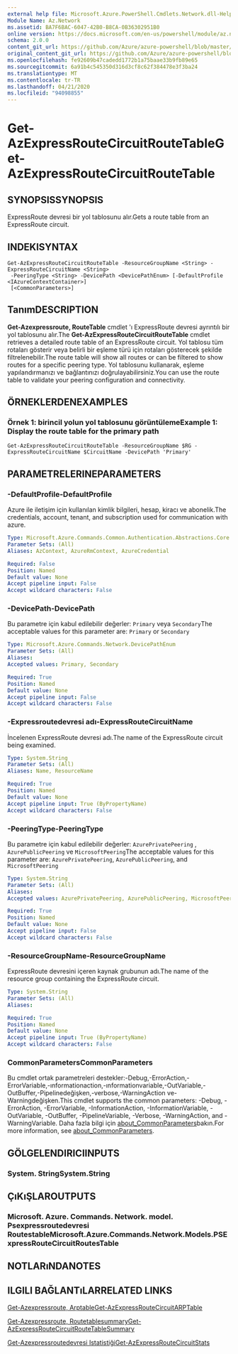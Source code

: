 ```yaml
---
external help file: Microsoft.Azure.PowerShell.Cmdlets.Network.dll-Help.xml
Module Name: Az.Network
ms.assetid: BA7F6BAC-6047-42B0-B8CA-0B36302951B0
online version: https://docs.microsoft.com/en-us/powershell/module/az.network/get-azexpressroutecircuitroutetable
schema: 2.0.0
content_git_url: https://github.com/Azure/azure-powershell/blob/master/src/Network/Network/help/Get-AzExpressRouteCircuitRouteTable.md
original_content_git_url: https://github.com/Azure/azure-powershell/blob/master/src/Network/Network/help/Get-AzExpressRouteCircuitRouteTable.md
ms.openlocfilehash: fe92609b47cadedd1772b1a75baae33b9fb89e65
ms.sourcegitcommit: 6a91b4c545350d316d3cf8c62f384478e3f3ba24
ms.translationtype: MT
ms.contentlocale: tr-TR
ms.lasthandoff: 04/21/2020
ms.locfileid: "94098855"
---
```

# <span data-ttu-id="8b2a7-101">Get-AzExpressRouteCircuitRouteTable</span><span class="sxs-lookup"><span data-stu-id="8b2a7-101">Get-AzExpressRouteCircuitRouteTable</span></span>

## <span data-ttu-id="8b2a7-102">SYNOPSIS</span><span class="sxs-lookup"><span data-stu-id="8b2a7-102">SYNOPSIS</span></span>
<span data-ttu-id="8b2a7-103">ExpressRoute devresi bir yol tablosunu alır.</span><span class="sxs-lookup"><span data-stu-id="8b2a7-103">Gets a route table from an ExpressRoute circuit.</span></span>

## <span data-ttu-id="8b2a7-104">INDEKI</span><span class="sxs-lookup"><span data-stu-id="8b2a7-104">SYNTAX</span></span>

```
Get-AzExpressRouteCircuitRouteTable -ResourceGroupName <String> -ExpressRouteCircuitName <String>
 -PeeringType <String> -DevicePath <DevicePathEnum> [-DefaultProfile <IAzureContextContainer>]
 [<CommonParameters>]
```

## <span data-ttu-id="8b2a7-105">Tanım</span><span class="sxs-lookup"><span data-stu-id="8b2a7-105">DESCRIPTION</span></span>
<span data-ttu-id="8b2a7-106">**Get-Azexpressroute, RouteTable** cmdlet 'ı ExpressRoute devresi ayrıntılı bir yol tablosunu alır.</span><span class="sxs-lookup"><span data-stu-id="8b2a7-106">The **Get-AzExpressRouteCircuitRouteTable** cmdlet retrieves a detailed route table of an ExpressRoute circuit.</span></span> <span data-ttu-id="8b2a7-107">Yol tablosu tüm rotaları gösterir veya belirli bir eşleme türü için rotaları gösterecek şekilde filtrelenebilir.</span><span class="sxs-lookup"><span data-stu-id="8b2a7-107">The route table will show all routes or can be filtered to show routes for a specific peering type.</span></span> <span data-ttu-id="8b2a7-108">Yol tablosunu kullanarak, eşleme yapılandırmanızı ve bağlantınızı doğrulayabilirsiniz.</span><span class="sxs-lookup"><span data-stu-id="8b2a7-108">You can use the route table to validate your peering configuration and connectivity.</span></span>

## <span data-ttu-id="8b2a7-109">ÖRNEKLERDEN</span><span class="sxs-lookup"><span data-stu-id="8b2a7-109">EXAMPLES</span></span>

### <span data-ttu-id="8b2a7-110">Örnek 1: birincil yolun yol tablosunu görüntüleme</span><span class="sxs-lookup"><span data-stu-id="8b2a7-110">Example 1: Display the route table for the primary path</span></span>
```
Get-AzExpressRouteCircuitRouteTable -ResourceGroupName $RG -ExpressRouteCircuitName $CircuitName -DevicePath 'Primary'
```

## <span data-ttu-id="8b2a7-111">PARAMETRELERINE</span><span class="sxs-lookup"><span data-stu-id="8b2a7-111">PARAMETERS</span></span>

### <span data-ttu-id="8b2a7-112">-DefaultProfile</span><span class="sxs-lookup"><span data-stu-id="8b2a7-112">-DefaultProfile</span></span>
<span data-ttu-id="8b2a7-113">Azure ile iletişim için kullanılan kimlik bilgileri, hesap, kiracı ve abonelik.</span><span class="sxs-lookup"><span data-stu-id="8b2a7-113">The credentials, account, tenant, and subscription used for communication with azure.</span></span>

```yaml
Type: Microsoft.Azure.Commands.Common.Authentication.Abstractions.Core.IAzureContextContainer
Parameter Sets: (All)
Aliases: AzContext, AzureRmContext, AzureCredential

Required: False
Position: Named
Default value: None
Accept pipeline input: False
Accept wildcard characters: False
```

### <span data-ttu-id="8b2a7-114">-DevicePath</span><span class="sxs-lookup"><span data-stu-id="8b2a7-114">-DevicePath</span></span>
<span data-ttu-id="8b2a7-115">Bu parametre için kabul edilebilir değerler: `Primary` veya `Secondary`</span><span class="sxs-lookup"><span data-stu-id="8b2a7-115">The acceptable values for this parameter are: `Primary` or `Secondary`</span></span>

```yaml
Type: Microsoft.Azure.Commands.Network.DevicePathEnum
Parameter Sets: (All)
Aliases:
Accepted values: Primary, Secondary

Required: True
Position: Named
Default value: None
Accept pipeline input: False
Accept wildcard characters: False
```

### <span data-ttu-id="8b2a7-116">-Expressroutedevresi adı</span><span class="sxs-lookup"><span data-stu-id="8b2a7-116">-ExpressRouteCircuitName</span></span>
<span data-ttu-id="8b2a7-117">İncelenen ExpressRoute devresi adı.</span><span class="sxs-lookup"><span data-stu-id="8b2a7-117">The name of the ExpressRoute circuit being examined.</span></span>

```yaml
Type: System.String
Parameter Sets: (All)
Aliases: Name, ResourceName

Required: True
Position: Named
Default value: None
Accept pipeline input: True (ByPropertyName)
Accept wildcard characters: False
```

### <span data-ttu-id="8b2a7-118">-PeeringType</span><span class="sxs-lookup"><span data-stu-id="8b2a7-118">-PeeringType</span></span>
<span data-ttu-id="8b2a7-119">Bu parametre için kabul edilebilir değerler: `AzurePrivatePeering` , `AzurePublicPeering` ve `MicrosoftPeering`</span><span class="sxs-lookup"><span data-stu-id="8b2a7-119">The acceptable values for this parameter are: `AzurePrivatePeering`, `AzurePublicPeering`, and `MicrosoftPeering`</span></span>

```yaml
Type: System.String
Parameter Sets: (All)
Aliases:
Accepted values: AzurePrivatePeering, AzurePublicPeering, MicrosoftPeering

Required: True
Position: Named
Default value: None
Accept pipeline input: False
Accept wildcard characters: False
```

### <span data-ttu-id="8b2a7-120">-ResourceGroupName</span><span class="sxs-lookup"><span data-stu-id="8b2a7-120">-ResourceGroupName</span></span>
<span data-ttu-id="8b2a7-121">ExpressRoute devresini içeren kaynak grubunun adı.</span><span class="sxs-lookup"><span data-stu-id="8b2a7-121">The name of the resource group containing the ExpressRoute circuit.</span></span>

```yaml
Type: System.String
Parameter Sets: (All)
Aliases:

Required: True
Position: Named
Default value: None
Accept pipeline input: True (ByPropertyName)
Accept wildcard characters: False
```

### <span data-ttu-id="8b2a7-122">CommonParameters</span><span class="sxs-lookup"><span data-stu-id="8b2a7-122">CommonParameters</span></span>
<span data-ttu-id="8b2a7-123">Bu cmdlet ortak parametreleri destekler:-Debug,-ErrorAction,-ErrorVariable,-ınformationaction,-ınformationvariable,-OutVariable,-OutBuffer,-Pipelinedeğişken,-verbose,-WarningAction ve-Warningdeğişken.</span><span class="sxs-lookup"><span data-stu-id="8b2a7-123">This cmdlet supports the common parameters: -Debug, -ErrorAction, -ErrorVariable, -InformationAction, -InformationVariable, -OutVariable, -OutBuffer, -PipelineVariable, -Verbose, -WarningAction, and -WarningVariable.</span></span> <span data-ttu-id="8b2a7-124">Daha fazla bilgi için [about_CommonParameters](http://go.microsoft.com/fwlink/?LinkID=113216)bakın.</span><span class="sxs-lookup"><span data-stu-id="8b2a7-124">For more information, see [about_CommonParameters](http://go.microsoft.com/fwlink/?LinkID=113216).</span></span>

## <span data-ttu-id="8b2a7-125">GÖLGELENDIRICI</span><span class="sxs-lookup"><span data-stu-id="8b2a7-125">INPUTS</span></span>

### <span data-ttu-id="8b2a7-126">System. String</span><span class="sxs-lookup"><span data-stu-id="8b2a7-126">System.String</span></span>

## <span data-ttu-id="8b2a7-127">ÇıKıŞLAR</span><span class="sxs-lookup"><span data-stu-id="8b2a7-127">OUTPUTS</span></span>

### <span data-ttu-id="8b2a7-128">Microsoft. Azure. Commands. Network. model. Psexpressroutedevresi Routestable</span><span class="sxs-lookup"><span data-stu-id="8b2a7-128">Microsoft.Azure.Commands.Network.Models.PSExpressRouteCircuitRoutesTable</span></span>

## <span data-ttu-id="8b2a7-129">NOTLARıNDA</span><span class="sxs-lookup"><span data-stu-id="8b2a7-129">NOTES</span></span>

## <span data-ttu-id="8b2a7-130">ILGILI BAĞLANTıLAR</span><span class="sxs-lookup"><span data-stu-id="8b2a7-130">RELATED LINKS</span></span>

[<span data-ttu-id="8b2a7-131">Get-Azexpressroute, Arptable</span><span class="sxs-lookup"><span data-stu-id="8b2a7-131">Get-AzExpressRouteCircuitARPTable</span></span>](Get-AzExpressRouteCircuitARPTable.md)

[<span data-ttu-id="8b2a7-132">Get-Azexpressroute, Routetablesummary</span><span class="sxs-lookup"><span data-stu-id="8b2a7-132">Get-AzExpressRouteCircuitRouteTableSummary</span></span>](Get-AzExpressRouteCircuitRouteTableSummary.md)

[<span data-ttu-id="8b2a7-133">Get-Azexpressroutedevresi Istatistiği</span><span class="sxs-lookup"><span data-stu-id="8b2a7-133">Get-AzExpressRouteCircuitStats</span></span>](Get-AzExpressRouteCircuitStats.md)
